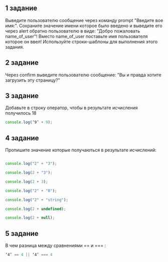 
## 1 задание

Выведите пользователю сообщение через команду prompt "Введите вое имя:".
Сохраните значение имени которое было введено и выведите его через alert обратно пользователю в виде: "Добро пожаловать name_of_user"! Вместо name_of_user поставьте имя пользователя которое он ввел! Используйте строки-шаблоны для выполнения этого задания.

## 2 задание

Через confirm выведите пользователю сообщение: "Вы и правда хотите загрузить эту страницу?" 

## 3 задание

Добавьте в строку оператор, чтобы в результате исчисления получилось 18

```javascript
console.log(‘9’ + 9);
```

## 4 задание

Пропишите значение которые получаються в результате исчислений:

```javascript

console.log("2" + "3");

console.log(2 + "3");

console.log(2 + 3);

console.log("2" + "0");

console.log("2" + "string");

console.log(2 + undefined);

console.log(2 + null);

```

## 5 задание

В чем разница между сравнениями == и === :

```javascript
‘4’ == 4 || ‘4’ === 4
```
